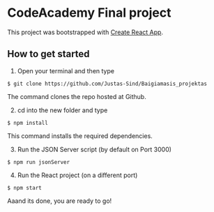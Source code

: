 # CodeAcademy Final project

This project was bootstrapped with [Create React App](https://github.com/facebook/create-react-app).

## How to get started

1. Open your terminal and then type

`$ git clone https://github.com/Justas-Sind/Baigiamasis_projektas`

The command clones the repo hosted at Github.

2. cd into the new folder and type

`$ npm install`

This command installs the required dependencies.

3. Run the JSON Server script (by default on Port 3000)

`$ npm run jsonServer`

4. Run the React project (on a different port)

`$ npm start`

Aaand its done, you are ready to go!